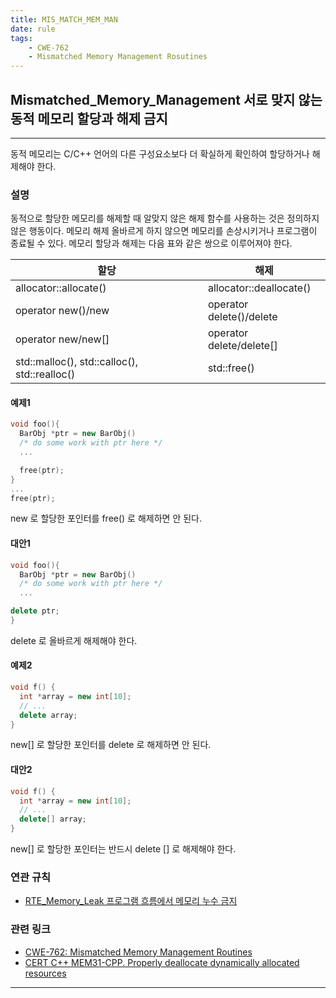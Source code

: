 ```yaml
---
title: MIS_MATCH_MEM_MAN
date: rule
tags: 
    - CWE-762
    - Mismatched Memory Management Rosutines
---
```

## Mismatched_Memory_Management 서로 맞지 않는 동적 메모리 할당과 해제 금지
----
동적 메모리는 C/C++ 언어의 다른 구성요소보다 더 확실하게 확인하여 할당하거나 해제해야 한다. 
### 설명
동적으로 할당한 메모리를 해제할 때 알맞지 않은 해제 함수를 사용하는 것은 정의하지 않은 행동이다. 메모리 해제 올바르게 하지 않으면 메모리를 손상시키거나 프로그램이 종료될 수 있다. 
메모리 할당과 해제는 다음 표와 같은 쌍으로 이루어져야 한다.

| 할당 | 해제 |
|---|---|
| allocator<T>::allocate()  |  allocator<T>::deallocate() |
|  operator new()/new |  operator delete()/delete |
|  operator new[]()/new[] |  operator delete[]()/delete[] |
|  std::malloc(), std::calloc(), std::realloc() |  std::free() |

#### __예제1__
```cpp
void foo(){
  BarObj *ptr = new BarObj()
  /* do some work with ptr here */
  ...

  free(ptr);
}
...
free(ptr);
```
new 로 할당한 포인터를 free() 로 해제하면 안 된다.

#### __대안1__
```cpp
void foo(){
  BarObj *ptr = new BarObj()
  /* do some work with ptr here */
  ...

delete ptr;
}
```
delete 로 올바르게 해제해야 한다.

#### __예제2__
```cpp
void f() {
  int *array = new int[10];
  // ...
  delete array;
}
```
new[] 로 할당한 포인터를 delete 로 해제하면 안 된다.

#### __대안2__
```cpp
void f() {
  int *array = new int[10];
  // ...
  delete[] array;
}
```
new[] 로 할당한 포인터는 반드시 delete [] 로 해제해야 한다.

### 연관 규칙
+ [RTE_Memory_Leak 프로그램 흐름에서 메모리 누수 금지](RTE_Memory_Leak.html)

### 관련 링크
+ [CWE-762: Mismatched Memory Management Routines](http://cwe.mitre.org/data/definitions/762.html)
+ [CERT C++  MEM31-CPP. Properly deallocate dynamically allocated resources](https://www.securecoding.cert.org/confluence/display/cplusplus/MEM31-CPP.+Properly+deallocate+dynamically+allocated+resources)

----
